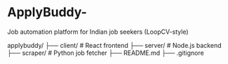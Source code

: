 # ApplyBuddy-
Job automation platform for Indian job seekers (LoopCV-style)

applybuddy/
├── client/         # React frontend
├── server/         # Node.js backend
├── scraper/        # Python job fetcher
├── README.md
├── .gitignore

